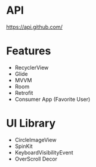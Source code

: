 # API
https://api.github.com/

# Features
- RecyclerView
- Glide
- MVVM
- Room
- Retrofit
- Consumer App (Favorite User)

# UI Library
- CircleImageView
- SpinKit
- KeyboardVisibilityEvent
- OverScroll Decor
